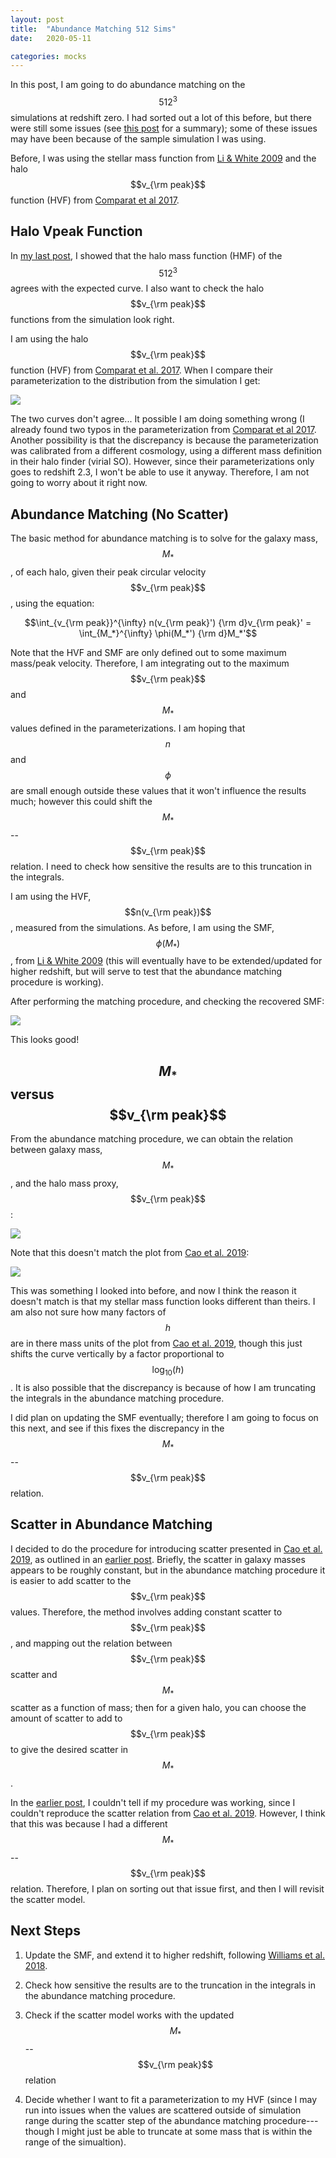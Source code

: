 ```yaml
---
layout: post
title:  "Abundance Matching 512 Sims"
date:   2020-05-11

categories: mocks
---
```



In this post, I am going to do abundance matching on the $$512^3$$ simulations at redshift zero. I had sorted out a lot of this before, but there were still some issues (see <a href="https://ndrakos.github.io/blog/mocks/Vpeak_Function/">this post</a> for a summary); some of these issues may have been because of the sample simulation I was using.

Before, I was using the stellar mass function from <a href="https://ui.adsabs.harvard.edu/abs/2009MNRAS.398.2177L">Li & White 2009</a> and  the halo $$v_{\rm peak}$$ function (HVF) from <a href="https://ui.adsabs.harvard.edu/abs/2017MNRAS.469.4157C/abstract">Comparat et al 2017</a>.

## Halo Vpeak Function

In <a href="https://ndrakos.github.io/blog/mocks/Light_Cone_512_Sims/">my last post</a>, I showed that the halo mass function (HMF) of the $$512^3$$ agrees with the expected curve. I also want to check the halo $$v_{\rm peak}$$ functions from the simulation look right.

I am using the halo $$v_{\rm peak}$$ function (HVF) from <a href="https://ui.adsabs.harvard.edu/abs/2017MNRAS.469.4157C/abstract">Comparat et al. 2017</a>. When I compare their parameterization to the distribution from the simulation I get:

<img src="{{ site.baseurl }}/assets/plots/20200511_HaloVelocityFunction.png">

The two curves don't agree... It possible I am doing something wrong (I already found two typos in the parameterization from <a href="https://ui.adsabs.harvard.edu/abs/2017MNRAS.469.4157C/abstract">Comparat et al 2017</a>. Another possibility is that the discrepancy is because the parameterization was calibrated from a different cosmology, using a different mass definition in their halo finder (virial SO). However, since their parameterizations only goes to redshift 2.3, I won't be able to use it anyway. Therefore, I am not going to worry about it right now.


## Abundance Matching (No Scatter)

The basic method for abundance matching is to solve for the galaxy mass, $$M_*$$, of each halo, given their peak circular velocity $$v_{\rm peak}$$, using the equation:

$$\int_{v_{\rm peak}}^{\infty} n(v_{\rm peak}') {\rm d}v_{\rm peak}' = \int_{M_*}^{\infty} \phi(M_*') {\rm d}M_*'$$

Note that the HVF and SMF are only defined out to some maximum mass/peak velocity. Therefore, I am integrating out to the maximum $$v_{\rm peak}$$ and $$M_*$$ values defined in the parameterizations. I am hoping that $$n$$ and $$\phi$$ are small enough outside these values that it won't influence the results much; however this could shift the $$M_*$$--$$v_{\rm peak}$$ relation. I need to check how sensitive the results are to this truncation in the integrals.

I am using the HVF, $$n(v_{\rm peak})$$, measured from the simulations. As before, I am using the SMF, $$\phi(M_*)$$, from <a href="https://ui.adsabs.harvard.edu/abs/2009MNRAS.398.2177L">Li & White 2009</a> (this will eventually have to be extended/updated for higher redshift, but will serve to test that the abundance matching procedure is working).

After performing the matching procedure, and checking the recovered SMF:

<img src="{{ site.baseurl }}/assets/plots/20200511_AbundanceMatching.png">

This looks good!


## $$M_*$$ versus $$v_{\rm peak}$$

From the abundance matching procedure, we can obtain the relation between galaxy mass, $$M_*$$, and the halo mass proxy, $$v_{\rm peak}$$:

<img src="{{ site.baseurl }}/assets/plots/20200511_Mstar_vs_vpeak.png">

Note that this doesn't match the plot from <a href="https://ui.adsabs.harvard.edu/abs/2019arXiv191003605C/abstract">Cao et al. 2019</a>:

<img src="{{ site.baseurl }}/assets/plots/20200511_Cao2019.png">

This was something I looked into before, and now I think the reason it doesn't match is that my stellar mass function looks different than theirs. I am also not sure how many factors of $$h$$ are in there mass units of the plot from <a href="https://ui.adsabs.harvard.edu/abs/2019arXiv191003605C/abstract">Cao et al. 2019</a>, though this just shifts the curve vertically by a factor proportional to $$\log_{10}(h)$$. It is also possible that the discrepancy is because of how I am truncating the integrals in the abundance matching procedure.

I did plan on updating the SMF eventually; therefore I am going to focus on this next, and see if this fixes the discrepancy in the $$M_*$$--$$v_{\rm peak}$$ relation.


## Scatter in Abundance Matching

I decided to do the procedure for introducing scatter presented in <a href="https://ui.adsabs.harvard.edu/abs/2019arXiv191003605C/abstract">Cao et al. 2019</a>, as outlined in an <a href="https://ndrakos.github.io/blog/mocks/Adding_Scatter/">earlier post</a>. Briefly, the scatter in galaxy masses appears to be roughly constant, but in the abundance matching procedure it is easier to add scatter to the $$v_{\rm peak}$$ values. Therefore, the method involves adding constant scatter to $$v_{\rm peak}$$, and mapping out the relation between $$v_{\rm peak}$$ scatter and $$M_*$$ scatter as a function of mass; then for a given halo, you can choose the amount of scatter to add to $$v_{\rm peak}$$ to give the desired scatter in $$M_*$$.


In the <a href="https://ndrakos.github.io/blog/mocks/Adding_Scatter/">earlier post</a>, I couldn't tell if my procedure was working, since I couldn't reproduce the scatter relation from <a href="https://ui.adsabs.harvard.edu/abs/2019arXiv191003605C/abstract">Cao et al. 2019</a>. However, I think that this was because I had a different $$M_*$$--$$v_{\rm peak}$$ relation. Therefore, I plan on sorting out that issue first, and then I will revisit the scatter model.



## Next Steps

1. Update the SMF, and extend it to higher redshift, following <a href="https://ui.adsabs.harvard.edu/abs/2018ApJS..236...33W/abstract"> Williams et al. 2018</a>.


2. Check how sensitive the results are to the truncation in the integrals in the abundance matching procedure.

3. Check if the scatter model works with the updated $$M_*$$--$$v_{\rm peak}$$ relation

4. Decide whether I want to fit a parameterization to my HVF (since I may run into issues when the values are scattered outside of simulation range during the scatter step of the abundance matching procedure---though I might just be able to truncate at some mass that is within the range of the simualtion).
